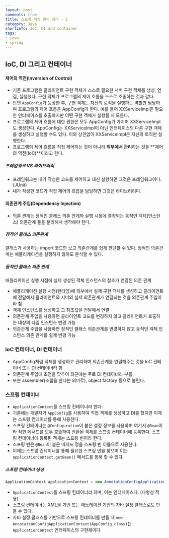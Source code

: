 ```yaml
---
layout: post
comments: true
title: 스프링 핵심 원리 정리 - 2
category: Java
shortinfo: IoC, DI and container
tags:
- java
- spring
---
```




## IoC, DI 그리고 컨테이너

#### 제어의 역전(Inversion of Control)
- 기존 프로그램은 클라이언트 구현 객체가 스스로 필요한 서버 구현 객체를 생성, 연결, 실행했다. 구현 객체가 프로그램의 제어 흐름을 스스로 조종하는 것과 같다.
- 반면 `AppConfig`가 등장한 후, 구현 객체는 자신의 로직을 실행하는 역할만 담당하며 프로그램의 제어 흐름은 AppConfig가 한다. 예를 들어 XXServiceImpl은 필요한 인터페이스를 호출하지만 어떤 구현 객체가 실행될 지 모른다.
- 프로그램의 제어 흐름에 대한 권한은 모두 AppConfig가 가지며 XXServiceImpl도 생성한다. AppConfig는 XXServiceImpl이 아닌 인터페이스의 다른 구현 객체를 생성하고 실행할 수도 있다. 이와 상관없이 XXServiceImpl은 자신의 로직만 실행한다. 
- 프로그램의 제어 흐름을 직접 제어하는 것이 아니라 **외부에서 관리**하는 것을 **제어의 역전(IoC)**이라고 한다.

##### 프레임워크 VS 라이브러리
- 프레임워크는 내가 작성한 코드를 제어하고 대신 실항하면 그것은 프레임워크이다. (JUnit)
- 내가 작성한 코드가 직접 제어의 흐름을 담당하면 그것은 라이브러리다.

#### 의존관계 주입(Dependency Injection)
- 의존 관계는 정적인 클래스 의존 관계와 실행 시점에 결정되는 동적인 객체(인스턴스) 의존관계 둘을 분리해서 생각해야 한다.

##### 정적인 클래스 의존관계
클래스가 사용하는 import 코드만 보고 의존관계를 쉽게 판단할 수 있다. 정적인 의존관계는 애플리케이션을 실행하지 않아도 분석할 수 있다. 

##### 동적인 클래스 의존 관계 
애플리케이션 실행 시점에 실제 생성된 객체 인스턴스의 참조가 연결된 의존 관계
- 애플리케이션 실행 시점(런타임)에 외부에서 실제 구현 객체를 생성하고 클라이언트에 전달해서 클라이언트와 서버의 실제 의존관계가 연결되는 것을 의존관계 주입이라 함
- 객체 인스턴스를 생성하고 그 참조값을 전달해서 연결
- 의존관계 주입을 사용하면 클라이언트 코드를 변경하지 않고 클라이언트가 호출하는 대상의 타입 인스턴스 변경 가능
- 의존관계 주입을 사용하면 정적인 클래스 의존관계를 변경하지 않고 동적인 객체 인스턴스 의존 관계를 쉽게 변경 가능

### IoC 컨테이너, DI 컨테이너
- AppConfig처럼 객체를 생성하고 관리하며 의존관계를 연결해주는 것을 IoC 컨테이너 또는 DI 컨테이너라 함
- 의존관계 주입에 초점을 맞추어 최근에는 주로 DI 컨테이너라 부름
- 또는 assembler(조립을 한다는 의미로), object factory 등으로 불린다. 

### 스프링 컨테이너
- `ApplicationContext`를 스프링 컨테이너라 한다.
- 기존에는 개발자가 `AppConfig`를 사용하여 직접 객체를 생성하고 DI를 했지만 이제는 스프링 컨테이너를 통해 사용한다.
- 스프링 컨테이너는 `@Configuration`이 붙은 설정 정보를 사용하며 여기서 `@Bean`이라 적힌 메서드를 모두 호출하여 반환된 객체를 스프링 컨테이너에 등록한다. 스프링 컨테이너에 등록된 객체는 스프링 빈이라 한다.
- 스프링 빈은 `@Bean`이 붙은 메서드 명을 스프링 빈 이름으로 사용한다.
- 이제는 스프링 컨테이너를 통해 필요한 스프링 빈을 찾으며 이는 `applicationContext.getBean()` 메서드를 통해 할 수 있다.

##### 스프링 컨테이너 생성
```java
ApplicationContext applicationContext = new AnnotationConfigApplicationContext(AppConfig.class);
```
- `ApplicationContext`를 스프링 컨테이너라 하며, 이는 인터페이스다. (다형성 적용)
- 스프링 컨테이너는 XML을 기반 또는 애노테이션 기반의 자바 설정 클래스로도 만들 수 있다.
- 자바 설정 클래스를 기반으로 스프링 컨테이너를 만들 때 `new AnnotationConfigApplicationContext(AppConfig.class)`는 `ApplicationContext` 인터페이스의 구현체이다.





